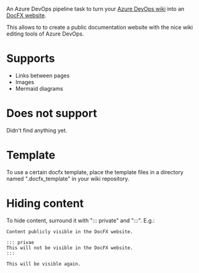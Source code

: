 An Azure DevOps pipeline task to turn your [Azure DevOps wiki](https://docs.microsoft.com/en-us/azure/devops/project/wiki/wiki-create-repo) into an [DocFX website](https://dotnet.github.io/docfx/).

This allows to to create a public documentation website with the nice wiki editing tools of Azure DevOps. 

# Supports

- Links between pages
- Images
- Mermaid diagrams

# Does not support

Didn't find anything yet.

# Template

To use a certain docfx template, place the template files in a directory named ".docfx_template" in your wiki repository.

# Hiding content

To hide content, surround it with "::: private" and ":::". E.g.:

```
Content publicly visible in the DocFX website.

::: privae
This will not be visible in the DocFX website.
::: 

This will be visible again. 
```
